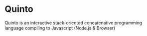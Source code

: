 Quinto
======

Quinto is an interactive stack-oriented concatenative programming language compiling to Javascript (Node.js &amp; Browser)
